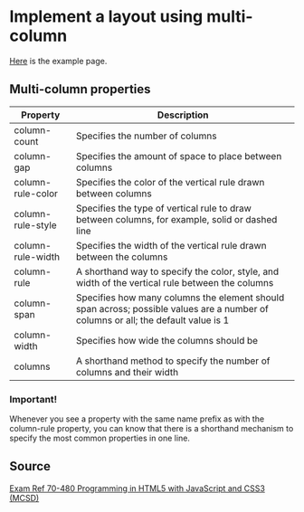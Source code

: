 # Implement a layout using multi-column 

[Here](examples/multi-column.html) is the example page.

## Multi-column properties

| Property          | Description                                                                                                                       |
|-------------------|-----------------------------------------------------------------------------------------------------------------------------------|
| column-count      | Specifies the number of columns                                                                                                   |
| column-gap        | Specifies the amount of space to place between columns                                                                            |
| column-rule-color | Specifies the color of the vertical rule drawn between columns                                                                    |
| column-rule-style | Specifies the type of vertical rule to draw between columns, for example, solid or dashed line                                    |
| column-rule-width | Specifies the width of the vertical rule drawn between the columns                                                                |
| column-rule       | A shorthand way to specify the color, style, and width of the vertical rule between the columns                                   |
| column-span       | Specifies how many columns the element should span across; possible values are a number of columns or all; the default value is 1 |
| column-width      | Specifies how wide the columns should be                                                                                          |
| columns           | A shorthand method to specify the number of columns and their width                                                               |

### Important!

Whenever you see a property with the same name prefix as with the column-rule property, you can know that there is a shorthand mechanism to specify the most common properties in one line.

## Source

[Exam Ref 70-480 Programming in HTML5 with JavaScript and CSS3 (MCSD)](https://www.microsoft.com/en-us/p/exam-ref-70-480-programming-in-html5-with-javascript-and-css3-mcsd/fgqpf3h0qll7?activetab=pivot%3aoverviewtab)
